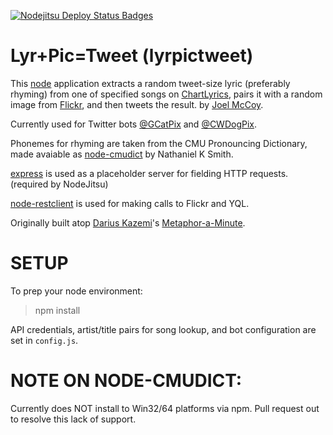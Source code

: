 [![Nodejitsu Deploy Status Badges](https://webhooks.nodejitsu.com/boodoo/gcatpix.png)](https://webops.nodejitsu.com#boodoo/gcatpix)

Lyr+Pic=Tweet (lyrpictweet)
=================

This [node](http://nodejs.org) application extracts a random tweet-size lyric (preferably rhyming) from one of specified songs on [ChartLyrics](http://chartlyrics.com), pairs it with a random image from [Flickr](http://flickr.com), and then tweets the result.
by [Joel McCoy](http://twitter.com/boodooperson).

Currently used for Twitter bots [@GCatPix](http://twitter.com/gcatpix) and [@CWDogPix](http://twitter.com/cwdogpix).


Phonemes for rhyming are taken from the CMU Pronouncing Dictionary, made avaiable as [node-cmudict](https://github.com/nathanielksmith/node-cmudict) by Nathaniel K Smith.

[express](https://github.com/visionmedia/express) is used as a placeholder server for fielding HTTP requests. (required by NodeJitsu)

[node-restclient](https://npmjs.org/package/node-restclient) is used for making calls to Flickr and YQL.

Originally built atop [Darius Kazemi](http://twitter.com/tinysubversions)'s [Metaphor-a-Minute](https://github.com/dariusk/metaphor-a-minute).


SETUP
=================

To prep your node environment:

> npm install 

API credentials, artist/title pairs for song lookup, and bot configuration are set in `config.js`.

NOTE ON NODE-CMUDICT:
=================
Currently does NOT install to Win32/64 platforms via npm.
Pull request out to resolve this lack of support.
